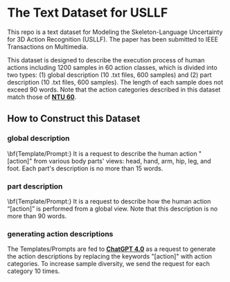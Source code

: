 # The Text Dataset for USLLF
This repo is a text dataset for Modeling the Skeleton-Language Uncertainty for 3D Action Recognition (USLLF). The paper has been submitted to IEEE Transactions on Multimedia.

This dataset is designed to describe the execution process of human actions including 1200 samples in 60 action classes, which is divided into two types: (1) global description (10 .txt files, 600 samples) and (2) part description (10 .txt files, 600 samples). The length of each sample does not exceed 90 words. Note that the action categories described in this dataset match those of **[NTU 60](https://openaccess.thecvf.com/content_cvpr_2016/papers/Shahroudy_NTU_RGBD_A_CVPR_2016_paper.pdf)**.

## How to Construct this Dataset

### global description
\bf{Template/Prompt:} It is a request to describe the human action "[action]" from various body parts' views: head, hand, arm, hip, leg, and foot. Each part's description is no more than 15 words.

### part description
\bf{Template/Prompt:} It is a request to describe how the human action “[action]” is performed from a global view. Note that this description is no more than 90 words.

### generating action descriptions
The Templates/Prompts are fed to **[ChatGPT 4.0](https://chat.openai.com/)** as a request to generate the action descriptions by replacing the keywords "[action]" with action categories. To increase sample diversity, we send the request for each category 10 times. 


